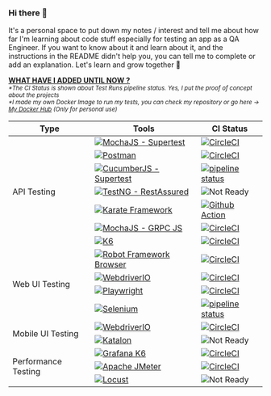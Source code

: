 ### Hi there 👋
It's a personal space to put down my notes / interest and tell me about how far I'm learning about code stuff especially for testing an app as a QA Engineer. If you want to know about it and learn about it, and the instructions in the README didn't help you, you can tell me to complete or add an explanation. Let's learn and grow together 🚀

<ins><b> WHAT HAVE I ADDED UNTIL NOW ?</b></ins> \
<sub> *\*The CI Status is shown about Test Runs pipeline status. Yes, I put the proof of concept about the projects* \
*\*I made my own Docker Image to run my tests, you can check my repository or go here &#8594; [My Docker Hub](https://hub.docker.com/u/pridecontrol) (Only for personal use)*

<table>
    <thead>
        <tr>
            <th>Type</th>
            <th>Tools</th>
            <th>CI Status</th>
        </tr>
    </thead>
    <tbody>
        <tr>
            <td rowspan=7">API Testing</td>
            <td><a href="https://github.com/lynix28/api-mochai-example"><img src="https://img.shields.io/badge/MochaJS%20--%20Supertest-brown?style=for-the-badge&logo=mocha&logoColor=white&link=https://github.com/lynix28/api-mochai-example" alt="MochaJS - Supertest" /></a></td>
            <td><a href="https://circleci.com/gh/lynix28/api-mochai-example/tree/master"><img src="https://circleci.com/gh/lynix28/api-mochai-example/tree/master.svg?style=svg" alt="CircleCI"></a></td>
        </tr>
        <tr>
            <td><a href="https://github.com/lynix28/api-postman-example"><img src="https://img.shields.io/badge/Postman-orange?style=for-the-badge&logo=postman&logoColor=white&link=https://github.com/lynix28/api-postman-example" alt="Postman" /></a></td>
            <td><a href="https://circleci.com/gh/lynix28/api-postman-example/tree/master"><img src="https://circleci.com/gh/lynix28/api-postman-example/tree/master.svg?style=svg" alt="CircleCI"></a></td>
        </tr>
        <tr>
            <td><a href="https://github.com/lynix28/api-cucumberjs-example"><img src="https://img.shields.io/badge/CucumberJS%20--%20Supertest-green?style=for-the-badge&logo=cucumber&logoColor=white&link=https://github.com/lynix28/api-cucumberjs-example" alt="CucumberJS - Supertest" /></a></td>
            <td><a href="https://gitlab.com/lynix28/api-cucumberjs-example/-/pipelines"><img alt="pipeline status" src="https://gitlab.com/lynix28/api-cucumberjs-example/badges/master/pipeline.svg" /></a></td>
        </tr>
        <tr>
            <td><a href="https://github.com/lynix28/api-testng-example"><img src="https://img.shields.io/badge/TestNG%20--%20RestAssured-white?style=for-the-badge&logoColor=white&link=https://github.com/lynix28/api-testng-example" alt="TestNG - RestAssured" /></a></td>
<!--             <td><a href="https://circleci.com/gh/lynix28/api-postman-example/tree/master"><img src="https://circleci.com/gh/lynix28/api-postman-example/tree/master.svg?style=shield" alt="CircleCI"></a></td> -->
            <td><img src="https://img.shields.io/badge/Not%20Ready-gray?style=flat&logo=circleci" alt="Not Ready" /></td>
        </tr>
        <tr>
            <td><a href="https://github.com/lynix28/api-karate-example"><img src="https://img.shields.io/badge/Karate%20Framework-black?style=for-the-badge&logo=karate&logoColor=white&link=https://github.com/lynix28/api-karate-example" alt="Karate Framework" /></a></td>
            <td><a href="https://github.com/lynix28/api-karate-example/actions/workflows/testing.yml"><img src="https://github.com/lynix28/api-karate-example/actions/workflows/testing.yml/badge.svg" alt="Github Action"></a></td>
        </tr>
        <tr>
            <td><a href="https://github.com/lynix28/api-grpc-mochai-example"><img src="https://img.shields.io/badge/MochaJS%20--%20GRPC%20JS-brown?style=for-the-badge&logo=mocha&logoColor=white&link=https://github.com/lynix28/api-grpc-mochai-example" alt="MochaJS - GRPC JS" /></a></td>
            <td><a href="https://circleci.com/gh/lynix28/api-grpc-mochai-example/tree/master"><img src="https://circleci.com/gh/lynix28/api-grpc-mochai-example/tree/master.svg?style=svg" alt="CircleCI"></a></td>
        </tr>
        <tr>
            <td><a href="https://github.com/lynix28/grpc-node-k6-example"><img src="https://img.shields.io/badge/Grafana K6-purple?style=for-the-badge&logo=k6&logoColor=white&link=https://github.com/lynix28/grpc-node-k6-example" alt="K6" /></a></td>
            <td><a href="https://circleci.com/gh/lynix28/grpc-node-k6-example/tree/master"><img src="https://circleci.com/gh/lynix28/grpc-node-k6-example/tree/master.svg?style=svg" alt="CircleCI"></a></td>
        </tr>
        <tr>
            <td rowspan=4>Web UI Testing</td>
            <td><a href="https://github.com/lynix28/web-robotframework-example"><img src="https://img.shields.io/badge/Robot%20Framework%20Browser-blue?style=for-the-badge&logo=robotframework&logoColor=white&link=https://github.com/lynix28/web-robotframework-example" alt="Robot Framework Browser" /></a></td>
            <td><a href="https://circleci.com/gh/lynix28/web-robotframework-example/tree/master"><img src="https://circleci.com/gh/lynix28/web-robotframework-example/tree/master.svg?style=svg" alt="CircleCI"></a></td>
        </tr>
        <tr>
            <td><a href="https://github.com/lynix28/web-webdriverio-example"><img src="https://img.shields.io/badge/WebdriverIO-orange?style=for-the-badge&logo=webdriverio&logoColor=white&link=https://github.com/lynix28/web-webdriverio-example" alt="WebdriverIO" /></a></td>
            <td><a href="https://dl.circleci.com/status-badge/redirect/gh/lynix28/web-webdriverio-example/tree/master"><img src="https://dl.circleci.com/status-badge/img/gh/lynix28/web-webdriverio-example/tree/master.svg?style=svg" alt="CircleCI"></a></td>
<!--             <td><a href="#"><img src="https://img.shields.io/badge/Status-in%20progress-inactive" alt="CircleCI"></a></td> -->
        </tr>
        <tr>
            <td><a href="https://github.com/lynix28/web-playwright-example"><img src="https://img.shields.io/badge/Playwright-darkgreen?style=for-the-badge&logo=playwright&logoColor=white&link=https://github.com/lynix28/web-playwright-example" alt="Playwright" /></a></td>
            <td><a href="https://dl.circleci.com/status-badge/redirect/gh/lynix28/web-playwright-example/tree/master"><img src="https://dl.circleci.com/status-badge/img/gh/lynix28/web-playwright-example/tree/master.svg?style=svg" alt="CircleCI"></a></td>
<!--             <td><a href="#"><img src="https://img.shields.io/badge/Status-in%20progress-inactive" alt="CircleCI"></a></td> -->
        </tr>
         <tr>
            <td><a href="https://github.com/lynix28/web-selenium-example"><img src="https://img.shields.io/badge/Selenium-43B02A?style=for-the-badge&logo=selenium&logoColor=white&link=https://github.com/lynix28/web-selenium-example" alt="Selenium" /></a></td>
            <td><a href="https://gitlab.com/lynix28/web-selenium-example/-/pipelines"><img alt="pipeline status" src="https://gitlab.com/lynix28/web-selenium-example/badges/master/pipeline.svg" /></a></td>
        </tr>
        <tr>
            <td rowspan=2>Mobile UI Testing</td>
            <td><a href="https://github.com/lynix28/mobileui-appium-wdio-example"><img src="https://img.shields.io/badge/WebdriverIO-orange?style=for-the-badge&logo=webdriverio&logoColor=white&link=https://github.com/lynix28/mobileui-appium-wdio-example" alt="WebdriverIO" /></a></td>
            <td><a href="https://dl.circleci.com/status-badge/redirect/gh/lynix28/mobileui-appium-wdio-example/tree/master"><img src="https://dl.circleci.com/status-badge/img/gh/lynix28/mobileui-appium-wdio-example/tree/master.svg?style=svg" alt="CircleCI"></a></td>
        </tr>
        <tr>
            <td><a href="https://github.com/lynix28/android-mobileui-katalon-example"><img src="https://img.shields.io/badge/Katalon-green?style=for-the-badge&logo=katalon&logoColor=white&link=https://github.com/lynix28/android-mobileui-katalon-example" alt="Katalon" /></a></td>
<!--             <td><a href="https://dl.circleci.com/status-badge/redirect/gh/lynix28/ios-mobileui-appium-wdio-example/tree/master"><img src="https://dl.circleci.com/status-badge/img/gh/lynix28/ios-mobileui-appium-wdio-example/tree/master.svg?style=shield" alt="CircleCI"></a></td> -->
            <td><img src="https://img.shields.io/badge/Not%20Ready-gray?style=flat&logo=circleci" alt="Not Ready" /></td>
        </tr>
        <tr>
            <td rowspan=3>Performance Testing</td>
            <td><a href="https://github.com/lynix28/loadtest-k6-example"><img src="https://img.shields.io/badge/Grafana%20K6-purple?style=for-the-badge&logo=k6&logoColor=white&link=https://github.com/lynix28/loadtest-k6-example" alt="Grafana K6" /></a></td>
            <td><a href="https://circleci.com/gh/lynix28/loadtest-k6-example/tree/master"><img src="https://circleci.com/gh/lynix28/loadtest-k6-example/tree/master.svg?style=svg" alt="CircleCI"></a></td>
        </tr>
        <tr>
            <td><a href="https://github.com/lynix28/performance-jmeter-example"><img src="https://img.shields.io/badge/Apache%20JMeter-black?style=for-the-badge&logo=apachejmeter&logoColor=white&link=https://github.com/lynix28/performance-jmeter-example" alt="Apache JMeter" /></a></td>
            <td><a href="https://dl.circleci.com/status-badge/redirect/gh/lynix28/performance-jmeter-example/tree/master"><img src="https://dl.circleci.com/status-badge/img/gh/lynix28/performance-jmeter-example/tree/master.svg?style=svg" alt="CircleCI"></a></td>
        </tr>
        <tr>
            <td><a href="https://github.com/lynix28/performance-locust-example"><img src="https://img.shields.io/badge/Locust-darkgreen?style=for-the-badge&logo=locustio&logoColor=white&link=https://github.com/lynix28/performance-locust-example" alt="Locust" /></a></td>
<!--             <td><a href="https://dl.circleci.com/status-badge/redirect/gh/lynix28/performance-jmeter-example/tree/master"><img src="https://dl.circleci.com/status-badge/img/gh/lynix28/performance-jmeter-example/tree/master.svg?style=shield" alt="CircleCI"></a></td> -->
            <td><img src="https://img.shields.io/badge/Not%20Ready-gray?style=flat&logo=circleci" alt="Not Ready" /></td>
        </tr>
    </tbody>
</table>



<!--
**lynix28/lynix28** is a ✨ _special_ ✨ repository because its `README.md` (this file) appears on your GitHub profile.

Here are some ideas to get you started:

- 🔭 I’m currently working on ...
- 🌱 I’m currently learning ...
- 👯 I’m looking to collaborate on ...
- 🤔 I’m looking for help with ...
- 💬 Ask me about ...
- 📫 How to reach me: ...
- 😄 Pronouns: ...
- ⚡ Fun fact: ...
-->
